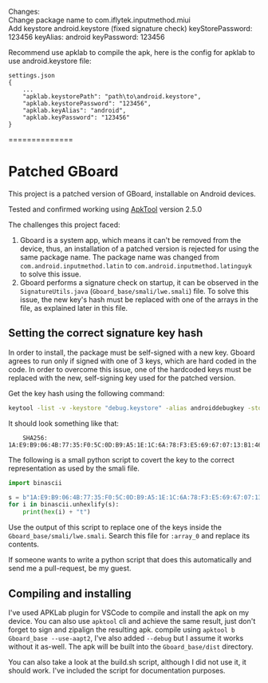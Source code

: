 Changes:   
Change package name to com.iflytek.inputmethod.miui  
Add keystore android.keystore (fixed signature check)  keyStorePassword: 123456 keyAlias: android keyPassword: 123456

Recommend use apklab to compile the apk, here is the config for apklab to use android.keystore file:
```
settings.json
{
    ...
    "apklab.keystorePath": "path\to\android.keystore",
    "apklab.keystorePassword": "123456",
    "apklab.keyAlias": "android",
    "apklab.keyPassword": "123456"
}
```
==============

Patched GBoard
===============

This project is a patched version of GBoard, installable on Android devices.

Tested and confirmed working using [ApkTool](https://ibotpeaches.github.io/Apktool/) version 2.5.0

The challenges this project faced:
1. Gboard is a system app, which means it can't be removed from the device, thus, an installation of a patched version is rejected for using the same package name.
   The package name was changed from `com.android.inputmethod.latin` to `com.android.inputmethod.latinguyk` to solve this issue.
2. Gboard performs a signature check on startup, it can be observed in the `SignatureUtils.java` (`Gboard_base/smali/lwe.smali`)  file.
   To solve this issue, the new key's hash must be replaced with one of the arrays in the file, as explained later in this file.

Setting the correct signature key hash
--------------------------------------
In order to install, the package must be self-signed with a new key.
Gboard agrees to run only if signed with one of 3 keys, which are hard coded in the code.
In order to overcome this issue, one of the hardcoded keys must be replaced with the new, self-signing key used for the patched version.

Get the key hash using the following command:
```bash
keytool -list -v -keystore "debug.keystore" -alias androiddebugkey -storepass android -keypass android
```
It should look something like that:
```
    SHA256: 1A:E9:B9:06:4B:77:35:F0:5C:0D:B9:A5:1E:1C:6A:78:F3:E5:69:67:07:13:B1:46:E6:29:47:AA:1C:75:52:DE
```

The following is a small python script to covert the key to the correct representation as used by the smali file.
```python
import binascii

s = b"1A:E9:B9:06:4B:77:35:F0:5C:0D:B9:A5:1E:1C:6A:78:F3:E5:69:67:07:13:B1:46:E6:29:47:AA:1C:75:52:DE".replace(b":", b"")
for i in binascii.unhexlify(s):
    print(hex(i) + "t")
```

Use the output of this script to replace one of the keys inside the `Gboard_base/smali/lwe.smali`.
Search this file for `:array_0` and replace its contents.

If someone wants to write a python script that does this automatically and send me a pull-request, be my guest.

Compiling and installing
-------------------------
I've used APKLab plugin for VSCode to compile and install the apk on my device.
You can also use `apktool` cli and achieve the same result, just don't forget to sign and zipalign the resulting apk.
compile using `apktool b Gboard_base --use-aapt2`, I've also added `--debug` but I assume it works without it as-well.
The apk will be built into the `Gboard_base/dist` directory.

You can also take a look at the build.sh script, although I did not use it, it should work.
I've included the script for documentation purposes.
